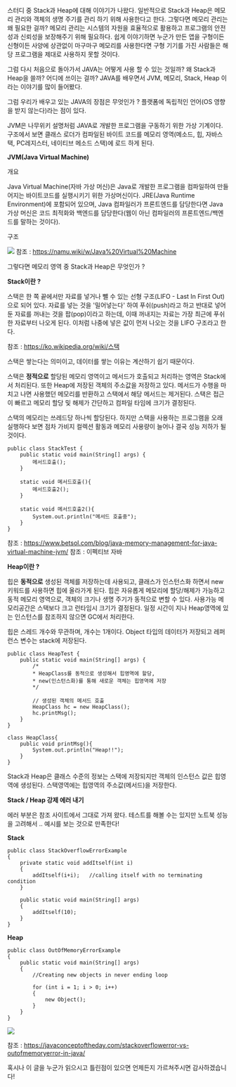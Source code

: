 
스터디 중 Stack과 Heap에 대해 이야기가 나왔다. 일반적으로 Stack과 Heap은 메모리 관리와 객체의 생명 주기를 관리 하기 위해 사용한다고 한다. 그렇다면 메모리 관리는 왜 필요한 걸까? 메모리 관리는 시스템의 자원을 효율적으로 활용하고 프로그램의 안전성과 신뢰성을 보장해주기 위해 필요하다. 쉽게 이야기하면 누군가 만든 앱을 구형이든 신형이든 사양에 상관없이 마구마구 메모리를 사용한다면 구형 기기를 가진 사람들은 해당 프로그램을 제대로 사용하지 못할 것이다.

그럼 다시 처음으로 돌아가서 JAVA는 어떻게 사용 할 수 있는 것일까? 왜 Stack과 Heap을 쓸까? 어디에 쓰이는 걸까? JAVA를 배우면서 JVM, 메모리, Stack, Heap 이라는 이야기를 많이 들어봤다.



그럼 우리가 배우고 있는 JAVA의 장점은 무엇인가 ? 플랫폼에 독립적인 언어(OS 영향을 받지 않는다)라는 점이 있다.

JVM은 나무위키 설명처럼 JAVA로 개발한 프로그램을 구동하기 위한 가상 기계이다. 구조에서 보면 클래스 로더가 컴파일된 바이트 코드를 메모리 영역(메소드, 힙, 자바스택, PC레지스터, 네이티브 메소드 스택)에 로드 하게 된다.



**JVM(Java Virtual Machine)**
> 
개요 

Java Virtual Machine(자바 가상 머신)은 Java로 개발한 프로그램을 컴파일하여 만들어지는 바이트코드를 실행시키기 위한 가상머신이다. JRE(Java Runtime Environment)에 포함되어 있으며, Java 컴파일러가 프론트엔드를 담당한다면 Java 가상 머신은 코드 최적화와 백엔드를 담당한다(웹이 아닌 컴파일러의 프론트엔드/백엔드를 말하는 것이다).

구조

![](https://velog.velcdn.com/images/initsave/post/0c074b0b-9b4e-4170-b7b6-3dab0ac8ee74/image.webp) 참조 : https://namu.wiki/w/Java%20Virtual%20Machine



그렇다면 메모리 영역 중 Stack과 Heap은 무엇인가 ?


**Stack이란 ?**

스택은 한 쪽 끝에서만 자료를 넣거나 뺄 수 있는 선형 구조(LIFO - Last In First Out)으로 되어 있다. 자료를 넣는 것을 '밀어넣는다' 하여 푸쉬(push)라고 하고 반대로 넣어둔 자료를 꺼내는 것을 팝(pop)이라고 하는데, 이때 꺼내지는 자료는 가장 최근에 푸쉬한 자료부터 나오게 된다. 이처럼 나중에 넣은 값이 먼저 나오는 것을 LIFO 구조라고 한다.

참조 : https://ko.wikipedia.org/wiki/스택



스택은 쌓는다는 의미이고, 데이터를 쌓는 이유는 계산하기 쉽기 때문이다.

스택은 **정적으로** 할당된 메모리 영역이고 메서드가 호출되고 처리하는 영역은 Stack에서 처리된다. 또한 Heap에 저장된 객체의 주소값을 저장하고 있다. 메서드가 수행을 마치고 나면 사용했던 메모리를 반환하고 스택에서 해당 메서드는 제거된다. 스택은 접근이 빠르고 메모리 할당 및 해제가 간단하고 컴파일 타임에 크기가 결정된다.

스택의 메모리는 쓰레드당 하나씩 할당된다. 하지만 스택을 사용하는 프로그램을 오래 실행하다 보면 점차 가비지 컬렉션 활동과 메모리 사용량이 늘어나 결국 성능 저하가 될 것이다.

```
public class StackTest {
    public static void main(String[] args) {
        메서드호출();
    }

    static void 메서드호출(){
        메서드호출2();
    }

    static void 메서드호출2(){
        System.out.println("메서드 호출중");
    }
}
```


참조 : https://www.betsol.com/blog/java-memory-management-for-java-virtual-machine-jvm/
참조 : 이펙티브 자바



**Heap이란 ?**

힙은 **동적으로** 생성된 객체를 저장하는데 사용되고, 클래스가 인스턴스화 하면서 new키워드를 사용하면 힙에 올라가게 된다. 힙은 자유롭게 메모리에 할당/해제가 가능하고 동적 메모리 영역으로, 객체의 크기나 생명 주기가 동적으로 변할 수 있다. 사용가능 메모리공간은 스택보다 크고 런타임시 크기가 결정된다. 일정 시간이 지나 Heap영역에 있는 인스턴스를 참조하지 않으면 GC에서 처리한다.

힙은 스레드 개수와 무관하며, 개수는 1개이다. Object 타입의 데이터가 저장되고 레퍼런스 변수는 stack에 저장된다.
```
public class HeapTest {
    public static void main(String[] args) {
        /*
        * HeapClass를 동적으로 생성해서 힙영역에 할당,
        * new(인스턴스화)를 통해 새로운 객체는 힙영역에 저장
        */

        // 생성된 객체의 메서드 호출
        HeapClass hc = new HeapClass();
        hc.printMsg();
    }
}
```

```
class HeapClass{
    public void printMsg(){
        System.out.println("Heap!!");
    }
}
```

Stack과 Heap은 클래스 수준의 정보는 스택에 저장되지만 객체의 인스턴스 값은 힙영역에 생성된다. 스택영역에는 힙영역의 주소값(메서드)을 저장한다.



**Stack / Heap 강제 에러 내기**

에러 부분은 참조 사이트에서 그대로 가져 왔다. 테스트를 해볼 수는 있지만 노트북 성능을 고려해서 .. 예시를 보는 것으로 만족한다!



**Stack**
```
public class StackOverflowErrorExample
{
    private static void addItself(int i)
    {
        addItself(i+i);   //calling itself with no terminating condition
    }
     
    public static void main(String[] args) 
    {
        addItself(10);
    }
}
```

**Heap**
```
public class OutOfMemoryErrorExample 
{   
    public static void main(String[] args)
    {   
        //Creating new objects in never ending loop
         
        for (int i = 1; i > 0; i++)
        {
            new Object();
        }
    }
}
```

![](https://velog.velcdn.com/images/initsave/post/335002ed-0694-4faf-8f36-b13f85bb16ee/image.png)






참조 : https://javaconceptoftheday.com/stackoverflowerror-vs-outofmemoryerror-in-java/





혹시나 이 글을 누군가 읽으시고 틀린점이 있으면 언제든지 가르쳐주시면 감사하겠습니다!
